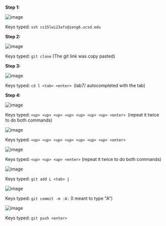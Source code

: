 **Step 1:** 

![image](https://user-images.githubusercontent.com/56902053/221444206-87e3f2e6-9b51-4a3b-91e9-977dbd0bd680.png)  

Keys typed: `ssh cs15lwi23afs@ieng6.ucsd.edu` <enter>  
  
**Step 2:**  

![image](https://user-images.githubusercontent.com/56902053/221444307-116ead18-4c73-4cf5-a589-8302e1dfc004.png)  
  
Keys typed: `git clone` <ctrl v> <enter> (The git link was copy pasted)
  
**Step 3:**  
  
![image](https://user-images.githubusercontent.com/56902053/221444324-f6d0c35b-74f5-4bde-8b16-79eb1f066a87.png)  
  
Keys typed: `cd l <tab> <enter> `(lab7/ autocompleted with the tab)  
  
**Step 4:**  
  
![image](https://user-images.githubusercontent.com/56902053/221444366-d9cb44f7-5d4b-47c9-b3ec-2d5afb400224.png)  
  
Keys typed: `<up> <up> <up> <up> <up> <up> <up> <enter> `(repeat it twice to do both commands)

![image](https://user-images.githubusercontent.com/56902053/221444440-23654aa5-31a6-4a34-a0e0-d7ee559ea007.png)  
  
Keys typed: `<up> <up> <up> <up> <up> <up> <up> <enter> ` 
  
![image](https://user-images.githubusercontent.com/56902053/221444485-7a980192-53c6-41b5-94ad-511583fc6e1b.png)  
  
Keys typed: `<up> <up> <up> <enter>` (repeat it twice to do both commands)

![image](https://user-images.githubusercontent.com/56902053/221444523-47d46c0f-0252-43ac-9879-2c7b501c3745.png)  
  
Keys typed: `git add L <tab> j` <tab> <enter>  
  
![image](https://user-images.githubusercontent.com/56902053/221444682-feb5ce86-4106-4253-8b22-73cfee0c261b.png)  
  
Keys typed: `git commit -m :A:` <enter> (I meant to type "A")  
  
![image](https://user-images.githubusercontent.com/56902053/221444712-2f1bba47-96a2-424b-b022-ff34160e6b60.png)  
  
Keys typed: `git push <enter>`
